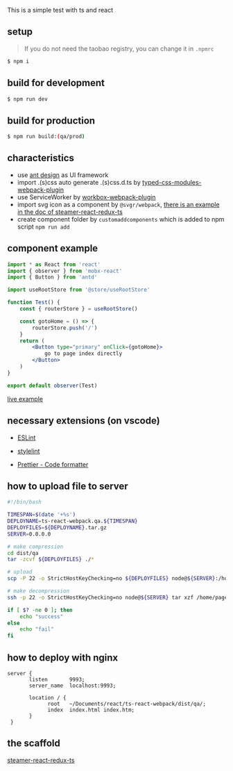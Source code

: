 This is a simple test with ts and react

## setup

> If you do not need the taobao registry, you can change it in `.npmrc`

```bash
$ npm i
```

## build for development

```bash
$ npm run dev
```

## build for production

```bash
$ npm run build:(qa/prod)
```

## characteristics

-   use [ant design](https://ant.design/index-cn) as UI framework
-   import .(s)css auto generate .(s)css.d.ts by [typed-css-modules-webpack-plugin](https://github.com/dropbox/typed-css-modules-webpack-plugin)
-   use ServiceWorker by [workbox-webpack-plugin](https://developers.google.com/web/tools/workbox/modules/workbox-webpack-plugin)
-   import svg icon as a component by `@svgr/webpack`, [there is an example in the doc of steamer-react-redux-ts](https://github.com/YDJ-FE/steamer-react-ts/blob/master/docs/svg.md)
-   create component folder by `customaddcomponents` which is added to npm script `npm run add`


## component example

```jsx
import * as React from 'react'
import { observer } from 'mobx-react'
import { Button } from 'antd'

import useRootStore from '@store/useRootStore'

function Test() {
    const { routerStore } = useRootStore()

    const gotoHome = () => {
        routerStore.push('/')
    }
    return (
        <Button type="primary" onClick={gotoHome}>
            go to page index directly
        </Button>
    )
}

export default observer(Test)
```

[live example](https://github.com/YDJ-FE/ts-react-webpack4/blob/master/src/containers/views/Login/index.tsx?1532570619900)

## necessary extensions (on vscode)

-   [ESLint](https://marketplace.visualstudio.com/items?itemName=dbaeumer.vscode-eslint)

-   [stylelint](https://marketplace.visualstudio.com/items?itemName=shinnn.stylelint)

-   [Prettier - Code formatter](https://marketplace.visualstudio.com/items?itemName=esbenp.prettier-vscode)

## how to upload file to server

```bash
#!/bin/bash

TIMESPAN=$(date '+%s')
DEPLOYNAME=ts-react-webpack.qa.${TIMESPAN}
DEPLOYFILES=${DEPLOYNAME}.tar.gz
SERVER=0.0.0.0

# make compression
cd dist/qa
tar -zcvf ${DEPLOYFILES} ./*

# upload
scp -P 22 -o StrictHostKeyChecking=no ${DEPLOYFILES} node@${SERVER}:/home/pages/ts-react-webpack/tarfiles

# make decompression
ssh -p 22 -o StrictHostKeyChecking=no node@${SERVER} tar xzf /home/pages/ts-react-webpack/tarfiles/${DEPLOYFILES} -C /home/pages/ts-react-webpack

if [ $? -ne 0 ]; then
    echo "success"
else
    echo "fail"
fi
```

## how to deploy with nginx

```nginx
server {
       listen       9993;
       server_name  localhost:9993;

       location / {
             root   ~/Documents/react/ts-react-webpack/dist/qa/;
             index  index.html index.htm;
       }
 }
```

## the scaffold

[steamer-react-redux-ts](https://github.com/YDJ-FE/steamer-react-redux-ts)